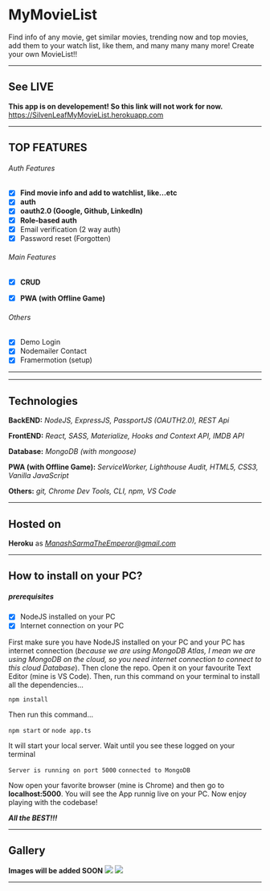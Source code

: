 # MyMovieList
Find info of any movie, get similar movies, trending now and top movies, add them to your watch list, like them, and many many many more! Create your own MovieList!!

***

## See LIVE
**This app is on developement! So this link will not work for now.**
<a href="https://silvenleafmymovielist.herokuapp.com">https://SilvenLeafMyMovieList.herokuapp.com</a>

***


## TOP FEATURES
###### Auth Features
- [x] **Find movie info and add to watchlist, like...etc**
- [x] **auth**
- [x] **oauth2.0 (Google, Github, LinkedIn)**
- [x] **Role-based auth**
- [x] Email verification (2 way auth)
- [x] Password reset (Forgotten)

###### Main Features
- [x] **CRUD**
- [x] **PWA (with Offline Game)**


###### Others
- [x] Demo Login
- [x] Nodemailer Contact
- [x] Framermotion (setup)
***
***



## Technologies
**BackEND:**  *NodeJS, ExpressJS, PassportJS (OAUTH2.0), REST Api*

**FrontEND:** *React, SASS, Materialize, Hooks and Context API, IMDB API*

**Database:** *MongoDB (with mongoose)*

**PWA (with Offline Game):** *ServiceWorker, Lighthouse Audit, HTML5, CSS3, Vanilla JavaScript*


**Others:** *git, Chrome Dev Tools, CLI, npm, VS Code*
* **

## Hosted on
**Heroku** as *ManashSarmaTheEmperor@gmail.com*
***

## How to install on your PC?

##### prerequisites
- [x] NodeJS installed on your PC
- [x] Internet connection on your PC

First make sure you have NodeJS installed on your PC and your PC has internet connection (*because we are using MongoDB Atlas, I mean we are using MongoDB on the cloud, so you need internet connection to connect to this cloud Database*). Then clone the repo. Open it on your favourite Text Editor (mine is VS Code). Then, run this command on your terminal to install all the dependencies...
  
```npm install```


Then run this command...

```npm start``` or ```node app.ts```

It will start your local server. Wait until you see these logged on your terminal

``
  Server is running on port 5000
``
``
  connected to MongoDB 
``


Now open your favorite browser (mine is Chrome) and then go to **localhost:5000**. You will see the App runnig live on your PC. Now enjoy playing with the codebase!


***All the BEST!!!***
***

## Gallery
**Images will be added SOON**
<img src="/READMEimages/MyMovieList2d.png" />
<img src="/READMEimages/MyMovieList3d.png" />

***
